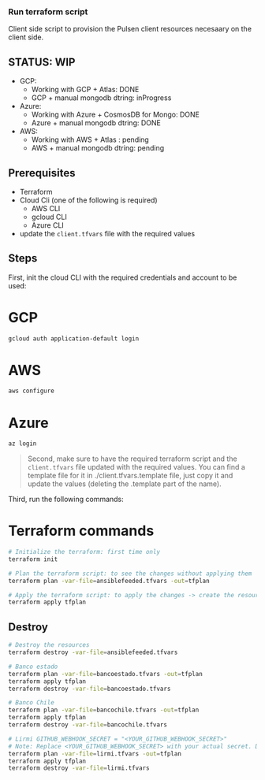 ### Run terraform script

Client side script to provision the Pulsen client resources necesaary on the client side.

## STATUS: **WIP**

- GCP:
  - Working with GCP + Atlas: DONE
  - GCP + manual mongodb dtring: inProgress
- Azure:
  - Working with Azure + CosmosDB for Mongo: DONE
  - Azure + manual mongodb dtring: DONE
- AWS:
  - Working with AWS + Atlas : pending
  - AWS + manual mongodb dtring: pending

## Prerequisites

- Terraform
- Cloud Cli (one of the following is required)
  - AWS CLI
  - gcloud CLI
  - Azure CLI
- update the `client.tfvars` file with the required values

## Steps

First, init the cloud CLI with the required credentials and account to be used:

# GCP

```bash
gcloud auth application-default login
```

# AWS

```bash
aws configure
```

# Azure

```bash
az login
```

> Second, make sure to have the required terraform script and the `client.tfvars` file updated with the required values. You can find a template file for it in ./client.tfvars.template file, just copy it and update the values (deleting the .template part of the name).

Third, run the following commands:

# Terraform commands

```bash
# Initialize the terraform: first time only
terraform init
```

```bash
# Plan the terraform script: to see the changes without applying them
terraform plan -var-file=ansiblefeeded.tfvars -out=tfplan
```

```bash
# Apply the terraform script: to apply the changes -> create the resources
terraform apply tfplan
```

## Destroy

```bash
# Destroy the resources
terraform destroy -var-file=ansiblefeeded.tfvars
```

```bash
# Banco estado
terraform plan -var-file=bancoestado.tfvars -out=tfplan
terraform apply tfplan
terraform destroy -var-file=bancoestado.tfvars

# Banco Chile
terraform plan -var-file=bancochile.tfvars -out=tfplan
terraform apply tfplan
terraform destroy -var-file=bancochile.tfvars

# Lirmi GITHUB_WEBHOOK_SECRET = "<YOUR_GITHUB_WEBHOOK_SECRET>"
# Note: Replace <YOUR_GITHUB_WEBHOOK_SECRET> with your actual secret. Do not hard-code secrets in the codebase.
terraform plan -var-file=lirmi.tfvars -out=tfplan
terraform apply tfplan
terraform destroy -var-file=lirmi.tfvars
```
